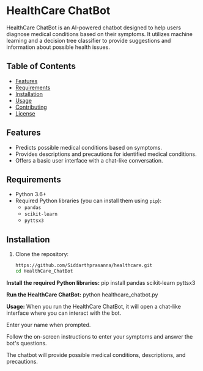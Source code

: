 # HealthCare ChatBot

HealthCare ChatBot is an AI-powered chatbot designed to help users diagnose medical conditions based on their symptoms. It utilizes machine learning and a decision tree classifier to provide suggestions and information about possible health issues.

## Table of Contents

- [Features](#features)
- [Requirements](#requirements)
- [Installation](#installation)
- [Usage](#usage)
- [Contributing](#contributing)
- [License](#license)

## Features

- Predicts possible medical conditions based on symptoms.
- Provides descriptions and precautions for identified medical conditions.
- Offers a basic user interface with a chat-like conversation.

## Requirements

- Python 3.6+
- Required Python libraries (you can install them using `pip`):
  - `pandas`
  - `scikit-learn`
  - `pyttsx3`

## Installation

1. Clone the repository:

   ```bash
   https://github.com/Siddarthprasanna/healthcare.git
   cd HealthCare_ChatBot
**Install the required Python libraries:**
pip install pandas scikit-learn pyttsx3


**Run the HealthCare ChatBot:**
python healthcare_chatbot.py


**Usage:**
When you run the HealthCare ChatBot, it will open a chat-like interface where you can interact with the bot.

Enter your name when prompted.

Follow the on-screen instructions to enter your symptoms and answer the bot's questions.

The chatbot will provide possible medical conditions, descriptions, and precautions.
